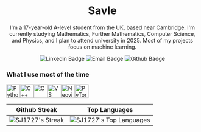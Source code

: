 <h1 align="center">
Savle
</h1>
<p align="center">
I'm a 17-year-old A-level student from the UK, based near Cambridge. I'm currently studying Mathematics, Further Mathematics, Computer Science, and Physics, and I plan to attend university in 2025. Most of my projects focus on machine learning.
</p>

<div align="center">
  
  ![Linkedin Badge](https://img.shields.io/badge/Linkedin-blue?style=flat-square&logo=Linkedin&logoColor=white&link=https%3A%2F%2Fwww.linkedin.com%2Fin%2Fsamuel-johnson-60385a2a1%2F)
  ![Email Badge](https://img.shields.io/badge/Email-red?style=flat-square&logo=GMail&logoColor=white&link=samueljohnson1727%40gmail.com)
  ![Github Badge](https://img.shields.io/badge/Github-black?style=flat-square&logo=Github&logoColor=white&link=https%3A%2F%2Fgithub.com%2FSJ1727)

</div>

### What I use most of the time

<p align="left">
<a href="https://www.python.org/" target="_blank" rel="noreferrer"><img src="https://raw.githubusercontent.com/danielcranney/readme-generator/main/public/icons/skills/python-colored.svg" width="36" height="36" alt="Python" /></a><a href="https://docs.microsoft.com/en-us/cpp/?view=msvc-170" target="_blank" rel="noreferrer"><img src="https://raw.githubusercontent.com/danielcranney/readme-generator/main/public/icons/skills/cplusplus-colored.svg" width="36" height="36" alt="C++" /></a><a href="https://docs.microsoft.com/en-us/cpp/?view=msvc-170" target="_blank" rel="noreferrer"><img src="https://raw.githubusercontent.com/danielcranney/readme-generator/main/public/icons/skills/c-colored.svg" width="36" height="36" alt="C" /></a><a href="https://code.visualstudio.com/" target="_blank" rel="noreferrer"><img src="https://raw.githubusercontent.com/danielcranney/readme-generator/main/public/icons/skills/visualstudiocode.svg" width="36" height="36" alt="VS Code" /></a><a href="https://neovim.io/" target="_blank" rel="noreferrer"><img src="https://raw.githubusercontent.com/danielcranney/readme-generator/main/public/icons/skills/neovim.svg" width="36" height="36" alt="Neovim" /></a><a href="https://pytorch.org/" target="_blank" rel="noreferrer"><img src="https://raw.githubusercontent.com/danielcranney/readme-generator/main/public/icons/skills/pytorch-colored.svg" width="36" height="36" alt="PyTorch" /></a></p>

| Github Streak | Top Languages |
| --- | --- |
| ![SJ1727's Streak](https://github-readme-streak-stats.herokuapp.com/?user=SJ1727&theme=dark&hide_border=true) | ![SJ1727's Top Languages](https://github-readme-stats.vercel.app/api/top-langs/?username=SJ1727&theme=dark&show_icons=true&hide_border=true&layout=compact) |
